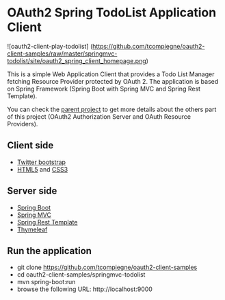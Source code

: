 OAuth2 Spring TodoList Application Client
=================================

![oauth2-client-play-todolist] (https://github.com/tcompiegne/oauth2-client-samples/raw/master/springmvc-todolist/site/oauth2_spring_client_homepage.png)


This is a simple Web Application Client that provides a Todo List Manager fetching Resource Provider protected by OAuth 2. The application is based on Spring Framework (Spring Boot with Spring MVC and Spring Rest Template). 

You can check the [parent project](https://github.com/tcompiegne/oauth2-client-samples) to get more details about the others part of this project (OAuth2 Authorization Server and OAuth Resource Providers).

## Client side
* [Twitter bootstrap](http://getbootstrap.com/)
* [HTML5](http://www.w3.org/TR/html5/) and [CSS3](http://www.w3schools.com/css/css3_intro.asp)

## Server side
* [Spring Boot](http://projects.spring.io/spring-boot/)
* [Spring MVC](http://docs.spring.io/spring/docs/current/spring-framework-reference/html/mvc.html)
* [Spring Rest Template](http://docs.spring.io/spring/docs/current/javadoc-api/org/springframework/web/client/RestTemplate.html)
* [Thymeleaf](http://www.thymeleaf.org/)

## Run the application
- git clone https://github.com/tcompiegne/oauth2-client-samples
- cd oauth2-client-samples/springmvc-todolist
- mvn spring-boot:run
- browse the following URL: http://localhost:9000

